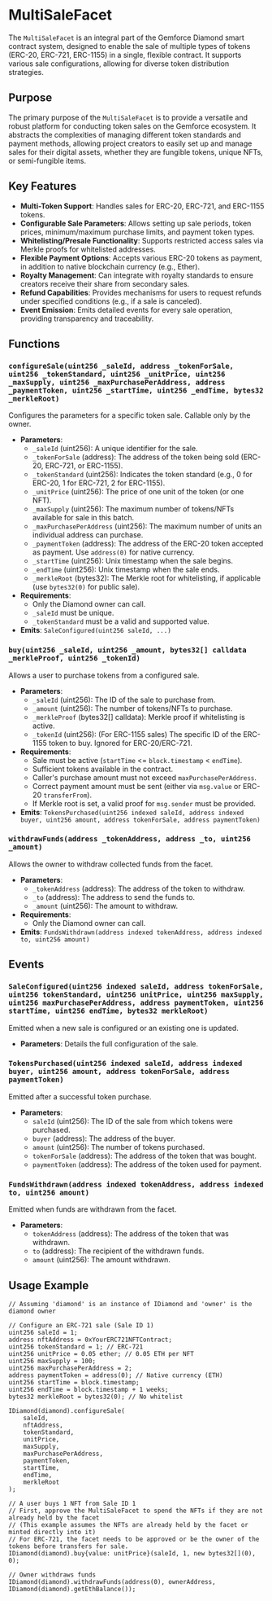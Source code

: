 # MultiSaleFacet

The `MultiSaleFacet` is an integral part of the Gemforce Diamond smart contract system, designed to enable the sale of multiple types of tokens (ERC-20, ERC-721, ERC-1155) in a single, flexible contract. It supports various sale configurations, allowing for diverse token distribution strategies.

## Purpose

The primary purpose of the `MultiSaleFacet` is to provide a versatile and robust platform for conducting token sales on the Gemforce ecosystem. It abstracts the complexities of managing different token standards and payment methods, allowing project creators to easily set up and manage sales for their digital assets, whether they are fungible tokens, unique NFTs, or semi-fungible items.

## Key Features

*   **Multi-Token Support**: Handles sales for ERC-20, ERC-721, and ERC-1155 tokens.
*   **Configurable Sale Parameters**: Allows setting up sale periods, token prices, minimum/maximum purchase limits, and payment token types.
*   **Whitelisting/Presale Functionality**: Supports restricted access sales via Merkle proofs for whitelisted addresses.
*   **Flexible Payment Options**: Accepts various ERC-20 tokens as payment, in addition to native blockchain currency (e.g., Ether).
*   **Royalty Management**: Can integrate with royalty standards to ensure creators receive their share from secondary sales.
*   **Refund Capabilities**: Provides mechanisms for users to request refunds under specified conditions (e.g., if a sale is canceled).
*   **Event Emission**: Emits detailed events for every sale operation, providing transparency and traceability.

## Functions

### `configureSale(uint256 _saleId, address _tokenForSale, uint256 _tokenStandard, uint256 _unitPrice, uint256 _maxSupply, uint256 _maxPurchasePerAddress, address _paymentToken, uint256 _startTime, uint256 _endTime, bytes32 _merkleRoot)`

Configures the parameters for a specific token sale. Callable only by the owner.

*   **Parameters**:
    *   `_saleId` (uint256): A unique identifier for the sale.
    *   `_tokenForSale` (address): The address of the token being sold (ERC-20, ERC-721, or ERC-1155).
    *   `_tokenStandard` (uint256): Indicates the token standard (e.g., 0 for ERC-20, 1 for ERC-721, 2 for ERC-1155).
    *   `_unitPrice` (uint256): The price of one unit of the token (or one NFT).
    *   `_maxSupply` (uint256): The maximum number of tokens/NFTs available for sale in this batch.
    *   `_maxPurchasePerAddress` (uint256): The maximum number of units an individual address can purchase.
    *   `_paymentToken` (address): The address of the ERC-20 token accepted as payment. Use `address(0)` for native currency.
    *   `_startTime` (uint256): Unix timestamp when the sale begins.
    *   `_endTime` (uint256): Unix timestamp when the sale ends.
    *   `_merkleRoot` (bytes32): The Merkle root for whitelisting, if applicable (use `bytes32(0)` for public sale).
*   **Requirements**:
    *   Only the Diamond owner can call.
    *   `_saleId` must be unique.
    *   `_tokenStandard` must be a valid and supported value.
*   **Emits**: `SaleConfigured(uint256 saleId, ...)`

### `buy(uint256 _saleId, uint256 _amount, bytes32[] calldata _merkleProof, uint256 _tokenId)`

Allows a user to purchase tokens from a configured sale.

*   **Parameters**:
    *   `_saleId` (uint256): The ID of the sale to purchase from.
    *   `_amount` (uint256): The number of tokens/NFTs to purchase.
    *   `_merkleProof` (bytes32[] calldata): Merkle proof if whitelisting is active.
    *   `_tokenId` (uint256): (For ERC-1155 sales) The specific ID of the ERC-1155 token to buy. Ignored for ERC-20/ERC-721.
*   **Requirements**:
    *   Sale must be active (`startTime` <= `block.timestamp` < `endTime`).
    *   Sufficient tokens available in the contract.
    *   Caller's purchase amount must not exceed `maxPurchasePerAddress`.
    *   Correct payment amount must be sent (either via `msg.value` or ERC-20 `transferFrom`).
    *   If Merkle root is set, a valid proof for `msg.sender` must be provided.
*   **Emits**: `TokensPurchased(uint256 indexed saleId, address indexed buyer, uint256 amount, address tokenForSale, address paymentToken)`

### `withdrawFunds(address _tokenAddress, address _to, uint256 _amount)`

Allows the owner to withdraw collected funds from the facet.

*   **Parameters**:
    *   `_tokenAddress` (address): The address of the token to withdraw.
    *   `_to` (address): The address to send the funds to.
    *   `_amount` (uint256): The amount to withdraw.
*   **Requirements**:
    *   Only the Diamond owner can call.
*   **Emits**: `FundsWithdrawn(address indexed tokenAddress, address indexed to, uint256 amount)`

## Events

### `SaleConfigured(uint256 indexed saleId, address tokenForSale, uint256 tokenStandard, uint256 unitPrice, uint256 maxSupply, uint256 maxPurchasePerAddress, address paymentToken, uint256 startTime, uint256 endTime, bytes32 merkleRoot)`

Emitted when a new sale is configured or an existing one is updated.

*   **Parameters**: Details the full configuration of the sale.

### `TokensPurchased(uint256 indexed saleId, address indexed buyer, uint256 amount, address tokenForSale, address paymentToken)`

Emitted after a successful token purchase.

*   **Parameters**:
    *   `saleId` (uint256): The ID of the sale from which tokens were purchased.
    *   `buyer` (address): The address of the buyer.
    *   `amount` (uint256): The number of tokens purchased.
    *   `tokenForSale` (address): The address of the token that was bought.
    *   `paymentToken` (address): The address of the token used for payment.

### `FundsWithdrawn(address indexed tokenAddress, address indexed to, uint256 amount)`

Emitted when funds are withdrawn from the facet.

*   **Parameters**:
    *   `tokenAddress` (address): The address of the token that was withdrawn.
    *   `to` (address): The recipient of the withdrawn funds.
    *   `amount` (uint256): The amount withdrawn.

## Usage Example

```solidity
// Assuming 'diamond' is an instance of IDiamond and 'owner' is the diamond owner

// Configure an ERC-721 sale (Sale ID 1)
uint256 saleId = 1;
address nftAddress = 0xYourERC721NFTContract;
uint256 tokenStandard = 1; // ERC-721
uint256 unitPrice = 0.05 ether; // 0.05 ETH per NFT
uint256 maxSupply = 100;
uint256 maxPurchasePerAddress = 2;
address paymentToken = address(0); // Native currency (ETH)
uint256 startTime = block.timestamp;
uint256 endTime = block.timestamp + 1 weeks;
bytes32 merkleRoot = bytes32(0); // No whitelist

IDiamond(diamond).configureSale(
    saleId,
    nftAddress,
    tokenStandard,
    unitPrice,
    maxSupply,
    maxPurchasePerAddress,
    paymentToken,
    startTime,
    endTime,
    merkleRoot
);

// A user buys 1 NFT from Sale ID 1
// First, approve the MultiSaleFacet to spend the NFTs if they are not already held by the facet
// (This example assumes the NFTs are already held by the facet or minted directly into it)
// For ERC-721, the facet needs to be approved or be the owner of the tokens before transfers for sale.
IDiamond(diamond).buy{value: unitPrice}(saleId, 1, new bytes32[](0), 0);

// Owner withdraws funds
IDiamond(diamond).withdrawFunds(address(0), ownerAddress, IDiamond(diamond).getEthBalance());